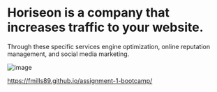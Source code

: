 # Horiseon is a company that increases traffic to your website.

Through these specific services engine optimization, online reputation management, and social media marketing.

![image](https://user-images.githubusercontent.com/89666151/138625227-8481c43d-86ec-410d-9e01-46f153412977.png)

https://fmills89.github.io/assignment-1-bootcamp/
